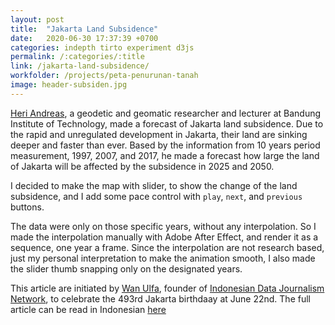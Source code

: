 ```yaml
---
layout: post
title:  "Jakarta Land Subsidence"
date:   2020-06-30 17:37:39 +0700
categories: indepth tirto experiment d3js
permalink: /:categories/:title
link: /jakarta-land-subsidence/
workfolder: /projects/peta-penurunan-tanah
image: header-subsiden.jpg
---
```


[Heri Andreas][heri-andreas], a geodetic and geomatic researcher and lecturer at Bandung Institute of Technology, made a forecast of Jakarta land subsidence. Due to the rapid and unregulated development in Jakarta, their land are sinking deeper and faster than ever. Based by the information from 10 years period measurement, 1997, 2007, and 2017, he made a forecast how large the land of Jakarta will be affected by the subsidence in 2025 and 2050.

I decided to make the map with slider, to show the change of the land subsidence, and I add some pace control with `play`, `next`, and `previous` buttons.

The data were only on those specific years, without any interpolation. So I made the interpolation manually with Adobe After Effect, and render it as a sequence, one year a frame. Since the interpolation are not research based, just my personal interpretation to make the animation smooth, I also made the slider thumb snapping only on the designated years.

This article are initiated by [Wan Ulfa][ulfa], founder of [Indonesian Data Journalism Network][idjn], to celebrate the 493rd Jakarta birthdaay at June 22nd. The full article can be read in Indonesian [here][article]

[heri-andreas]: https://www.linkedin.com/in/heri-andreas-61a02036/?originalSubdomain=id  
[ulfa]: https://twitter.com/tabularasafa
[idjn]: https://idjnetwork.org/
[article]: https://tirto.id/masalah-usang-dan-runyam-penurunan-muka-tanah-jakarta-fKwS

